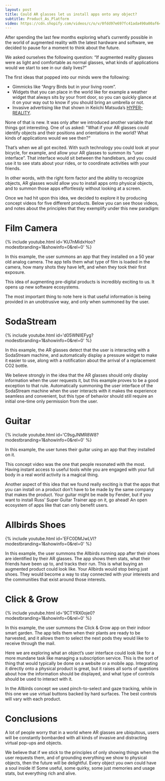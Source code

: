 ```yaml
---
layout: post
title: Could AR glasses let us install apps onto any object?
subtitle: Product_As_Platform
video: https://cdn.shopify.com/videos/c/o/v/0fdd97e697fc41ada490a00af644acea.mp4
---
```


After spending the last few months exploring what’s currently possible in the world of augmented reality with the latest hardware and software, we decided to pause for a moment to think about the future.

We asked ourselves the following question: “If augmented reality glasses were as light and comfortable as normal glasses, what kinds of applications would we start to see in our daily lives?”

The first ideas that popped into our minds were the following:

- Gimmicks like “Angry Birds but in your living room”.
- Widgets that you can place in the world like for example a weather widget that always sits by your front door, so you can quickly glance at it on your way out to know if you should bring an umbrella or not.
- Invasive advertising like that shown in Keiichi Matsuda’s [HYPER-REALITY](https://www.youtube.com/watch?v=YJg02ivYzSs&ab_channel=KeiichiMatsuda).

None of that is new. It was only after we introduced another variable that things got interesting. One of us asked: "What if your AR glasses could identify objects and their positions and orientations in the world? What kinds of applications would we see then?"

That’s when we all got excited. With such technology you could look at your bicycle, for example, and allow your AR glasses to summon its “user interface”. That interface would sit between the handlebars, and you could use it to see stats about your rides, or to coordinate activities with your friends.

In other words, with the right form factor and the ability to recognize objects, AR glasses would allow you to install apps onto physical objects, and to summon those apps effortlessly without looking at a screen.

Once we had hit upon this idea, we decided to explore it by producing concept videos for five different products. Below you can see those videos, and notes about the principles that they exemplify under this new paradigm:

# Film Camera

{% include youtube.html id='KU7nMidxHoo?modestbranding=1&amp;showinfo=0&amp;rel=0' %}

In this example, the user summons an app that they installed on a 50 year old analog camera. The app tells them what type of film is loaded in the camera, how many shots they have left, and when they took their first exposure.

This idea of augmenting pre-digital products is incredibly exciting to us. It opens up new software ecosystems.

The most important thing to note here is that useful information is being provided in an unobtrusive way, and only when summoned by the user.

# SodaStream

{% include youtube.html id='d05WNllEFyg?modestbranding=1&amp;showinfo=0&amp;rel=0' %}

In this example, the AR glasses detect that the user is interacting with a SodaStream machine, and automatically display a pressure widget to make it easier to use, along with a notification about the arrival of a replacement CO2 bottle.

We believe strongly in the idea that the AR glasses should only display information when the user requests it, but this example proves to be a good exception to that rule. Automatically summoning the user interface of the SodaStream machine when the user interacts with it makes the experience seamless and convenient, but this type of behavior should still require an initial one-time only permission from the user.

# Guitar

{% include youtube.html id='C9sgJNMR8W8?modestbranding=1&amp;showinfo=0&amp;rel=0' %}

In this example, the user tunes their guitar using an app that they installed on it.

This concept video was the one that people resonated with the most. Having instant access to useful tools while you are engaged with your full body in a real world activity is a magical thing.

Another aspect of this idea that we found really exciting is that the apps that you can install on a product don’t have to be made by the same company that makes the product. Your guitar might be made by Fender, but if you want to install Russ’ Super Guitar Trainer app on it, go ahead! An open ecosystem of apps like that can only benefit users.

# Allbirds Shoes

{% include youtube.html id='EFC0DMJwLVI?modestbranding=1&amp;showinfo=0&amp;rel=0' %}

In this example, the user summons the Allbirds running app after their shoes are identified by their AR glasses. The app shows them stats, what their friends have been up to, and tracks their run.
This is what buying an augmented product could look like. Your Allbirds would stop being just shoes. They would become a way to stay connected with your interests and the communities that exist around those interests.

# Click & Grow 

{% include youtube.html id='9CTYRX0oje0?modestbranding=1&amp;showinfo=0&amp;rel=0' %}

In this example, the user summons the Click & Grow app on their indoor smart garden. The app tells them when their plants are ready to be harvested, and it allows them to select the next pods they would like to receive through the mail.

Here we are exploring what an object’s user interface could look like for a more mundane task like managing a subscription service. This is the sort of thing that would typically be done on a website or a mobile app. Integrating it directly onto a physical product is great, but it raises all sorts of questions about how the information should be displayed, and what type of controls should be used to interact with it.

In the Allbirds concept we used pinch-to-select and gaze tracking, while in this one we use virtual buttons backed by hard surfaces. The best controls will vary with each product.

# Conclusions

A lot of people worry that in a world where AR glasses are ubiquitous, users will be constantly bombarded with all kinds of invasive and distracting virtual pop-ups and objects.

We believe that if we stick to the principles of only showing things when the user requests them, and of grounding everything we show to physical objects, then the future will be delightful. Every object you own could have a soul inside it! Some useful, some quirky, some just memories and usage stats, but everything rich and alive.
